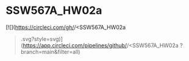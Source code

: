 # SSW567A_HW02a

[![<Sarthak15997>](https://circleci.com/gh/<Sarthak15997>/<SSW567A_HW02a
>.svg?style=svg)](https://app.circleci.com/pipelines/github/<Sarthak15997>/<SSW567A_HW02a
>?branch=main&filter=all)